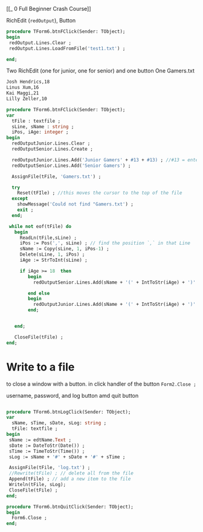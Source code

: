 [[_  0 Full Beginner Crash Course]]

RichEdit (`redOutput`), Button
```pascal
procedure TForm6.btnFClick(Sender: TObject);
begin
 redOutput.Lines.Clear ;
 redOutput.Lines.LoadFromFile('test1.txt') ;

end;
```


Two RichEdit (one for junior, one for senior) and one button
One Gamers.txt
```txt
Josh Hendrics,18
Linus Xum,16
Kai Maggi,21
Lilly Zeller,10

```


```pascal
procedure TForm6.btnFClick(Sender: TObject);
var
  tFile : textfile ;
  sLine, sName : string ;
  iPos, iAge: integer ;
begin
  redOutputJunior.Lines.Clear ;
  redOutputSenior.Lines.Create ;

  redOutputJunior.Lines.Add('Junior Gamers' + #13 + #13) ; //#13 = enter
  redOutputSenior.Lines.Add('Senior Gamers') ;

  AssignFile(tFile, 'Gamers.txt') ;

  try
    Reset(tFIle) ; //this moves the cursor to the top of the file
  except
    showMessage('Could not find "Gamers.txt') ;
    exit ;
  end;

 while not eof(tFile) do
   begin
     ReadLn(tFile,sLine) ;
     iPos := Pos(',', sLine) ; // find the position `,` in that Line
     sName := Copy(sLine, 1, iPos-1) ;
     Delete(sLine, 1, iPos) ;
     iAge := StrToInt(sLine) ;

     if iAge >= 18  then
        begin
          redOutputSenior.Lines.Add(sName + '(' + IntToStr(iAge) + ')' ) ;

        end else
        begin
          redOutputJunior.Lines.Add(sName + '(' + IntToStr(iAge) + ')' ) ;
        end;


   end;

   CloseFile(tFile) ;
end;
```



# Write to a file
to close a window with a button.
in click handler of the button
`Form2.Close ;`

username, password, and log button amd quit button

```pascal

procedure TForm6.btnLogClick(Sender: TObject);
var
  sName, sTime, sDate, sLog: string ;
  tFile: textfile ;
begin
 sName := edtName.Text ;
 sDate := DateToStr(Date()) ;
 sTime := TimeToStr(Time()) ;
 sLog := sName + '#' + sDate + '#' + sTime ;

 AssignFile(tFile, 'log.txt') ;
 //Rewrite(tFile) ; // delete all from the file
 Append(tFile) ; // add a new item to the file
 Writeln(tFile, sLog);
 CloseFile(tFile) ;
end;

procedure TForm6.btnQuitClick(Sender: TObject);
begin
  Form6.Close ;
end;
```
















